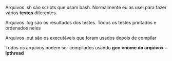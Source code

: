 Arquivos .sh são scripts que usam bash. Normalmente eu as usei para fazer vários __testes__ diferentes.

Arquivos .log são os resultados dos testes. Todos os testes printados e ordenados neles

Arquivos .out são os executáveis que foram usados depois de compilar

Todos os arquivos podem ser compilados usando __gcc \<nome do arquivo\> -lpthread__
